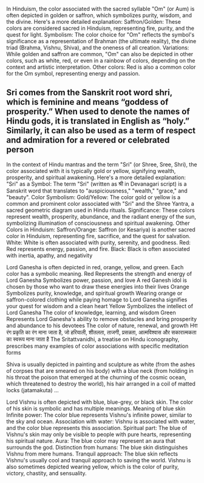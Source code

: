 In Hinduism, the color associated with the sacred syllable "Om" (or Aum) is often depicted in golden or saffron, which symbolizes purity, wisdom, and the divine. 
Here's a more detailed explanation:
Saffron/Golden:
These colors are considered sacred in Hinduism, representing fire, purity, and the quest for light. 
Symbolism:
The color choice for "Om" reflects the symbol's significance as a representation of Brahman (the ultimate reality), the divine triad (Brahma, Vishnu, Shiva), and the oneness of all creation. 
Variations:
While golden and saffron are common, "Om" can also be depicted in other colors, such as white, red, or even in a rainbow of colors, depending on the context and artistic interpretation. 
Other colors:
Red is also a common color for the Om symbol, representing energy and passion. 

Sri comes from the Sanskrit root word shri, which is feminine and means “goddess of prosperity.” When used to denote the names of Hindu gods, it is translated in English as “holy.” Similarly, it can also be used as a term of respect and admiration for a revered or celebrated person
--
In the context of Hindu mantras and the term "Sri" (or Shree, Sree, Shri), the color associated with it is typically gold or yellow, signifying wealth, prosperity, and spiritual awakening. 
Here's a more detailed explanation:
"Sri" as a Symbol:
The term "Sri" (written as श्री in Devanagari script) is a Sanskrit word that translates to "auspiciousness," "wealth," "grace," and "beauty". 
Color Symbolism:
Gold/Yellow: The color gold or yellow is a common and prominent color associated with "Sri" and the Shree Yantra, a sacred geometric diagram used in Hindu rituals. 
Significance: These colors represent wealth, prosperity, abundance, and the radiant energy of the sun, symbolizing illumination of consciousness and spiritual awakening. 
Other Colors in Hinduism:
Saffron/Orange: Saffron (or Kesariya) is another sacred color in Hinduism, representing fire, sacrifice, and the quest for salvation. 
White: White is often associated with purity, serenity, and goodness. 
Red: Red represents energy, passion, and fire. 
Black: Black is often associated with inertia, apathy, and negativity

Lord Ganesha is often depicted in red, orange, yellow, and green. Each color has a symbolic meaning. 
Red
Represents the strength and energy of Lord Ganesha 
Symbolizes power, passion, and love 
A red Ganesh idol is chosen by those who want to draw these energies into their lives 
Orange 
Symbolizes purity, knowledge, and spiritual growth
Wearing orange or saffron-colored clothing while paying homage to Lord Ganesha signifies your quest for wisdom and a clean heart
Yellow 
Symbolizes the intellect of Lord Ganesha
The color of knowledge, learning, and wisdom
Green
Represents Lord Ganesha's ability to remove obstacles and bring prosperity and abundance to his devotees 
The color of nature, renewal, and growth 
Hरा रंग प्रकृति का रंग माना जाता है, जो हरियाली, शीतलता, ताजगी, प्रसन्नता, आत्मविश्वास और सकारात्मकता का स्वरूप माना जाता है 
The Sritattvanidhi, a treatise on Hindu iconography, prescribes many examples of color associations with specific meditation forms

Shiva is usually depicted in painting and sculpture as white (from the ashes of corpses that are smeared on his body) with a blue neck (from holding in his throat the poison that emerged at the churning of the cosmic ocean, which threatened to destroy the world), his hair arranged in a coil of matted locks (jatamakuta) ...

Lord Vishnu is often depicted with blue, blue-grey, or black skin. The color of his skin is symbolic and has multiple meanings. 
Meaning of blue skin
Infinite power: The color blue represents Vishnu's infinite power, similar to the sky and ocean. 
Association with water: Vishnu is associated with water, and the color blue represents this association. 
Spiritual part: The blue of Vishnu's skin may only be visible to people with pure hearts, representing his spiritual nature. 
Aura: The blue color may represent an aura that surrounds the god. 
Distinction from humans: The blue skin distinguishes Vishnu from mere humans. 
Tranquil approach: The blue skin reflects Vishnu's usually cool and tranquil approach to saving the world. 
Vishnu is also sometimes depicted wearing yellow, which is the color of purity, victory, chastity, and sensuality. 